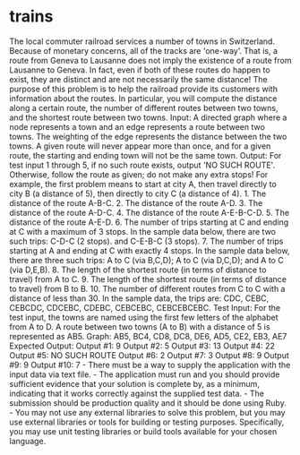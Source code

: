 # trains
The local commuter railroad services a number of towns in Switzerland.  Because of monetary concerns, all of the tracks are 'one-way’. That is, a route from Geneva to Lausanne does not imply the existence of a route from Lausanne to Geneva. In fact, even if both of these routes do happen to exist, they are distinct and are not necessarily the same distance!  The purpose of this problem is to help the railroad provide its customers with information about the routes. In particular, you will compute the distance along a certain route, the number of different routes between two towns, and the shortest route between two towns.  Input: A directed graph where a node represents a town and an edge represents a route between two towns. The weighting of the edge represents the distance between the two towns. A given route will never appear more than once, and for a given route, the starting and ending town will not be the same town.  Output: For test input 1 through 5, if no such route exists, output 'NO SUCH ROUTE'. Otherwise, follow the route as given; do not make any extra stops! For example, the first problem means to start at city A, then travel directly to city B (a distance of 5), then directly to city C (a distance of 4).  1. The distance of the route A-B-C. 2. The distance of the route A-D. 3. The distance of the route A-D-C. 4. The distance of the route A-E-B-C-D. 5. The distance of the route A-E-D. 6. The number of trips starting at C and ending at C with a maximum of 3 stops.  In the sample data below, there are two such trips: C-D-C (2 stops). and C-E-B-C (3 stops). 7. The number of trips starting at A and ending at C with exactly 4 stops.  In the sample data below, there are three such trips: A to C (via B,C,D); A to C (via D,C,D); and A to C (via D,E,B). 8. The length of the shortest route (in terms of distance to travel) from A to C. 9. The length of the shortest route (in terms of distance to travel) from B to B. 10. The number of different routes from C to C with a distance of less than 30.  In the sample data, the trips are: CDC, CEBC, CEBCDC, CDCEBC, CDEBC, CEBCEBC, CEBCEBCEBC.  Test Input: For the test input, the towns are named using the first few letters of the alphabet from A to D. A route between two towns (A to B) with a distance of 5 is represented as AB5.  Graph: AB5, BC4, CD8, DC8, DE6, AD5, CE2, EB3, AE7  Expected Output: Output #1: 9 Output #2: 5 Output #3: 13 Output #4: 22 Output #5: NO SUCH ROUTE Output #6: 2 Output #7: 3 Output #8: 9 Output #9: 9 Output #10: 7   - There must be a way to supply the application with the input data via text file.  - The application must run and you should provide sufficient evidence that your solution is complete by, as a minimum, indicating that it works correctly against the supplied test data.  - The submission should be production quality and it should be done using Ruby.  - You may not use any external libraries to solve this problem, but you may use external libraries or tools for building or testing purposes. Specifically, you may use unit testing libraries or build tools available for your chosen language.
